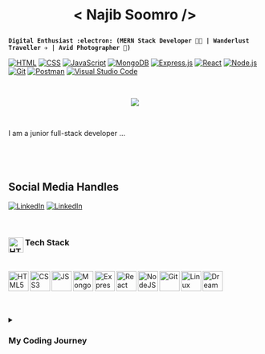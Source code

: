 
# <p align="center"> < Najib Soomro /> </p>  


**`Digital Enthusiast :electron: (MERN Stack Developer 👨‍💻 | Wanderlust Traveller ✈️ | Avid Photographer 📸)`**
<p> 
  <a href="https://github.com/search?q=user%3ADenverCoder1+language%3Ahtml"><img alt="HTML" src="https://img.shields.io/badge/HTML-E34F26.svg?logo=html5&logoColor=white"></a>
  <a href="https://github.com/search?q=user%3ADenverCoder1+language%3Acss"><img alt="CSS" src="https://img.shields.io/badge/CSS-1572B6.svg?logo=css3&logoColor=white"></a>
  <a href="https://github.com/search?q=user%3ADenverCoder1+language%3Ajavascript"><img alt="JavaScript" src="https://img.shields.io/badge/JavaScript-F7DF1E.svg?logo=javascript&logoColor=black"></a>
  <a href="#"><img alt="MongoDB" src ="https://img.shields.io/badge/MongoDB-4ea94b.svg?logo=mongodb&logoColor=white"></a>
  <a href="#"><img alt="Express.js" src="https://img.shields.io/badge/Express.js-404d59.svg?logo=express&logoColor=white"></a>
  <a href="#"><img alt="React" src="https://img.shields.io/badge/React-20232a.svg?logo=react&logoColor=%2361DAFB"></a>
  <a href="https://github.com/search?q=user%3ADenverCoder1+language%3Ajavascript"><img alt="Node.js" src="https://img.shields.io/badge/Node.js-43853D.svg?logo=node.js&logoColor=white"></a>
  <a href="#"><img alt="Git" src="https://img.shields.io/badge/Git-F05033.svg?logo=git&logoColor=white"></a>
  <a href="#"><img alt="Postman" src="https://img.shields.io/badge/Postman-FF6C37?logo=postman&logoColor=white"></a>
  <a href="#"><img alt="Visual Studio Code" src="https://img.shields.io/badge/Visual%20Studio%20Code-0078d7.svg?logo=visual-studio-code&logoColor=white"></a> 
</p>


<p>&nbsp;</p>

<p align="center">
  <a href="https://github.com/DenverCoder1/readme-typing-svg">
    <img src="https://readme-typing-svg.demolab.com/?lines=%20I%20am%20a%20junior%20full-stack%20developer;Specialising%20in%20MongoDB%20Express%20React%20NodeJS%20;Always%20learning%20new%20things&font=Fira%20Code&center=true&width=1000&height=45&color=00ffdd&vCenter=true&pause=1000&size=22" /></a>
</p>

<p>&nbsp;</p>

I am  a junior full-stack developer ...

#

<p>&nbsp;</p>


## Social Media Handles



<p align="left">
    <a href="https://www.linkedin.com/in/najibsoomro">
      <img alt="LinkedIn" title="Follow me on LinkedIn" src="https://custom-icon-badges.demolab.com/github/followers/soomron?color=000dbd&labelColor=1155ba&style=for-the-badge&logo=linkedin_icon_circle&label=LinkedIn&logoColor=white" /></a>
    <a href="https://www.linkedin.com/in/najibsoomro">
      <img alt="LinkedIn" title="Follow me on Instagram" src="https://custom-icon-badges.demolab.com/github/followers/soomron?color=000000&labelColor=3d3d3d&style=for-the-badge&logo=instalogo&label=Instagram" /></a>
</p>



<p>&nbsp;</p>

### <img align="left" alt="HTML5" width="30px" style="paddding-right:10px;" src="https://user-images.githubusercontent.com/116428639/221708412-21c164b6-a78e-4d5f-9a86-e8a456e1aaef.png" /> Tech Stack

<p>&nbsp;</p>

<img align="left" alt="HTML5" width="40px" style="paddding-right:10px;" src="https://cdn.jsdelivr.net/gh/devicons/devicon/icons/html5/html5-original.svg" />
<img align="left" alt="CSS3" width="40px" style="paddding-right:10px;" src="https://cdn.jsdelivr.net/gh/devicons/devicon/icons/css3/css3-original.svg" />
<img align="left" alt="JS" width="40px" style="paddding-right:10px;" src="https://cdn.jsdelivr.net/gh/devicons/devicon/icons/javascript/javascript-original.svg" />
<img align="left" alt="MongoDB" width="40px" style="paddding-right:10px;" src="https://cdn.jsdelivr.net/gh/devicons/devicon/icons/mongodb/mongodb-original.svg" />
<img align="left" alt="Express" width="40px" style="paddding-right:10px;" src="https://user-images.githubusercontent.com/116428639/221706230-49fc7880-b9f7-45d5-91d8-c46dfb4e44ea.svg" />
<img align="left" alt="React" width="40px" style="paddding-right:10px;" src="https://cdn.jsdelivr.net/gh/devicons/devicon/icons/react/react-original.svg" />
<img align="left" alt="NodeJS" width="40px" style="paddding-right:10px;" src="https://cdn.jsdelivr.net/gh/devicons/devicon/icons/nodejs/nodejs-original.svg" />
<img align="left" alt="Git" width="40px" style="paddding-right:10px;" src="https://cdn.jsdelivr.net/gh/devicons/devicon/icons/git/git-original.svg" />
<img align="left" alt="Linux" width="40px" style="paddding-right:10px;" src="https://cdn.jsdelivr.net/gh/devicons/devicon/icons/linux/linux-original.svg" />
<img align="left" alt="Dreamweaver" width="40px" style="paddding-right:10px;" src="https://user-images.githubusercontent.com/116428639/221713802-ba88650e-6aa4-499c-ab5d-454662a04732.svg" />


<p>&nbsp;</p>
<p>&nbsp;</p>

#

<details>
  <summary><h3>My Coding Journey</h3></summary>
  Embarking on a Full-Stack Developer Bootcamp paved my journey into the tech industry as a novice developer striving to progress and enhance my proficiency in 



<!--
**soomron/soomron** is a ✨ _special_ ✨ repository because its `README.md` (this file) appears on your GitHub profile.

Here are some ideas to get you started:

- 🔭 I’m currently working on ...
- 🌱 I’m currently learning ...
- 👯 I’m looking to collaborate on ...
- 🤔 I’m looking for help with ...
- 💬 Ask me about ...
- 📫 How to reach me: ...
- 😄 Pronouns: ...
- ⚡ Fun fact: ...
-->
